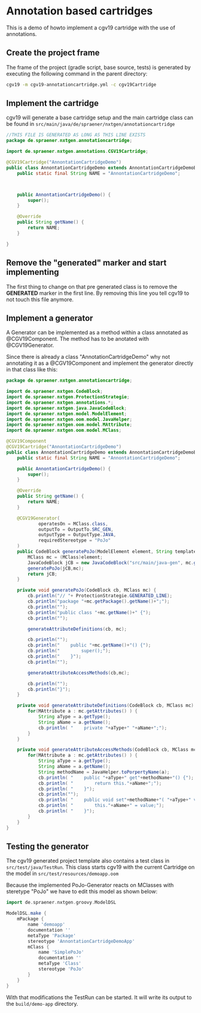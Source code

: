 # Annotation based cartridges
This is a demo of howto implement a cgv19 cartridge with the
use of annotations.

## Create the project frame
The frame of the project (gradle script, base source, tests) is
generated by executing the following command in the parent
directory:

```bash
cgv19 -m cgv19-annotationcartridge.yml -c cgv19Cartridge
```

## Implement the cartridge
cgv19 will generate a base cartridge setup and the main cartridge
class can be found in ```src/main/java/de/spraener/nxtgen/annotationcartridge```

```java
//THIS FILE IS GENERATED AS LONG AS THIS LINE EXISTS
package de.spraener.nxtgen.annotationcartridge;

import de.spraener.nxtgen.annotations.CGV19Cartridge;

@CGV19Cartridge("AnnontationCartridgeDemo")
public class AnnontationCartridgeDemo extends AnnontationCartridgeDemoBase{
    public static final String NAME = "AnnontationCartridgeDemo";



    public AnnontationCartridgeDemo() {
        super();
    }

    @Override
    public String getName() {
        return NAME;
    }

}
```

## Remove the "generated" marker and start implementing
The first thing to change on that pre generated class is to 
remove the __GENERATED__ marker in the first line. By removing
this line you tell cgv19 to not touch this file anymore.

## Implement a generator
A Generator can be implemented as a method within a class annotated 
as @CGV19Component. The method has to be anotated with @CGV19Generator.

Since there is already a class "AnnotationCartridgeDemo" why not
annotating it as a @CGV19Component and implement the generator 
directly in that class like this:

```java
package de.spraener.nxtgen.annotationcartridge;

import de.spraener.nxtgen.CodeBlock;
import de.spraener.nxtgen.ProtectionStrategie;
import de.spraener.nxtgen.annotations.*;
import de.spraener.nxtgen.java.JavaCodeBlock;
import de.spraener.nxtgen.model.ModelElement;
import de.spraener.nxtgen.oom.model.JavaHelper;
import de.spraener.nxtgen.oom.model.MAttribute;
import de.spraener.nxtgen.oom.model.MClass;

@CGV19Component
@CGV19Cartridge("AnnontationCartridgeDemo")
public class AnnontationCartridgeDemo extends AnnontationCartridgeDemoBase{
    public static final String NAME = "AnnontationCartridgeDemo";

    public AnnontationCartridgeDemo() {
        super();
    }

    @Override
    public String getName() {
        return NAME;
    }

    @CGV19Generator(
            operatesOn = MClass.class,
            outputTo = OutputTo.SRC_GEN,
            outputType = OutputType.JAVA,
            requiredStereotype = "PoJo"
    )
    public CodeBlock generatePoJo(ModelElement element, String templateName) {
        MClass mc = (MClass)element;
        JavaCodeBlock jCB = new JavaCodeBlock("src/main/java-gen", mc.getPackage().getName(), mc.getName() );
        generatePoJo(jCB,mc);
        return jCB;
    }

    private void generatePoJo(CodeBlock cb, MClass mc) {
        cb.println("// "+ ProtectionStrategie.GENERATED_LINE);
        cb.println("package "+mc.getPackage().getName()+";");
        cb.println("");
        cb.println("public class "+mc.getName()+" {");
        cb.println("");

        generateAttributeDefinitions(cb, mc);

        cb.println("");
        cb.println("    public "+mc.getName()+"() {");
        cb.println("        super();");
        cb.println("    }");
        cb.println("");

        generateAttributeAccessMethods(cb,mc);

        cb.println("");
        cb.println("}");
    }

    private void generateAttributeDefinitions(CodeBlock cb, MClass mc) {
        for(MAttribute a : mc.getAttributes() ) {
            String aType = a.getType();
            String aName = a.getName();
            cb.println( "    private "+aType+" "+aName+";");
        }
    }

    private void generateAttributeAccessMethods(CodeBlock cb, MClass mc) {
        for(MAttribute a : mc.getAttributes() ) {
            String aType = a.getType();
            String aName = a.getName();
            String methodName = JavaHelper.toPorpertyName(a);
            cb.println( "    public "+aType+" get"+methodName+"() {");
            cb.println( "        return this."+aName+";");
            cb.println( "    }");
            cb.println("");
            cb.println( "    public void set"+methodName+"( "+aType+" value) {");
            cb.println( "        this."+aName+" = value;");
            cb.println( "    }");
        }
    }
}
```

## Testing the generator
The cgv19 generated project template also contains a test class
in ```src/test/java/TestRun```. This class starts cgv19 with the
current Cartridge on the model in ```src/test/resources/demoapp.oom```

Because the implemented PoJo-Generator reacts on MClasses with
steretype "PoJo" we have to edit this model as shown below:
```groovy
import de.spraener.nxtgen.groovy.ModelDSL

ModelDSL.make {
    mPackage {
        name 'demoapp'
        documentation ''
        metaType 'Package'
        stereotype 'AnnontationCartridgeDemoApp'
        mClass {
            name 'SimplePoJo'
            documentation ''
            metaType 'Class'
            stereotype 'PoJo'
        }
    }
}
```

With that modifications the TestRun can be started. It will
write its output to the ```build/demo-app``` directory.